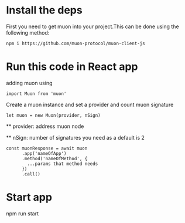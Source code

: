# Install the deps

First you need to get muon into your project.This can be done using the following method:

    npm i https://github.com/muon-protocol/muon-client-js

# Run this code in React app

adding muon using

    import Muon from 'muon'

Create a muon instance and set a provider and count muon signature

    let muon = new Muon(provider, nSign)

\*\* provider: address muon node

\*\* nSign: number of signatures you need as a default is 2

    const muonResponse = await muon
          .app('nameOfApp')
          .method('nameOfMethod', {
            ...params that method needs
          })
          .call()

# Start app

npm run start
